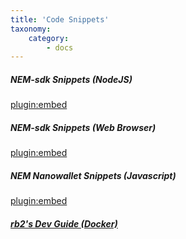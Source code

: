 ```yaml
---
title: 'Code Snippets'
taxonomy:
    category:
        - docs
---
```


##### NEM-sdk Snippets (NodeJS)
[plugin:embed](https://github.com/QuantumMechanics/NEM-sdk/tree/master/examples/nodejs)
##### NEM-sdk Snippets (Web Browser)
[plugin:embed](https://github.com/QuantumMechanics/NEM-sdk/tree/master/examples/browser)
##### NEM Nanowallet Snippets (Javascript)
[plugin:embed](https://github.com/AtrauraBlockchain/NEM-NanoSnippets/wiki)
##### [rb2's Dev Guide (Docker)](https://rb2nem.github.io/nem-dev-guide/90-snippets/)
